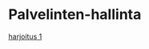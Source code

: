 # Palvelinten-hallinta

[harjoitus 1](https://github.com/mikaelalalaa/Harjoitus-1/blob/c5a35f2cd30de85897991b9706b545e7d5541ad8/README.md)


